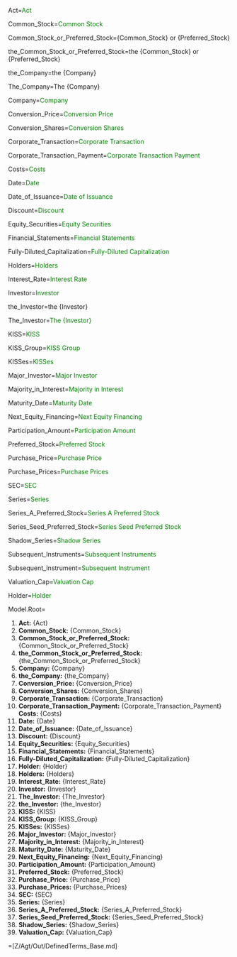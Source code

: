 Act=<font color="green">Act</font>

Common_Stock=<font color="green">Common Stock</font>

Common_Stock_or_Preferred_Stock={Common_Stock} or {Preferred_Stock}

the_Common_Stock_or_Preferred_Stock=the {Common_Stock} or {Preferred_Stock}

the_Company=the {Company}

The_Company=The {Company}

Company=<font color="green">Company</font>

Conversion_Price=<font color="green">Conversion Price</font>

Conversion_Shares=<font color="green">Conversion Shares</font>

Corporate_Transaction=<font color="green">Corporate Transaction</font>

Corporate_Transaction_Payment=<font color="green">Corporate Transaction Payment</font>

Costs=<font color="green">Costs</font>

Date=<font color="green">Date</font>

Date_of_Issuance=<font color="green">Date of Issuance</font>

Discount=<font color="green">Discount</font>

Equity_Securities=<font color="green">Equity Securities</font>

Financial_Statements=<font color="green">Financial Statements</font>

Fully-Diluted_Capitalization=<font color="green">Fully-Diluted Capitalization</font>

Holders=<font color="green">Holders</font>

Interest_Rate=<font color="green">Interest Rate</font>

Investor=<font color="green">Investor</font>

the_Investor=the {Investor}

The_Investor=<font color="green">The {Investor}</font>

KISS=<font color="green">KISS</font>

KISS_Group=<font color="green">KISS Group</font>

KISSes=<font color="green">KISSes</font>

Major_Investor=<font color="green">Major Investor</font>

Majority_in_Interest=<font color="green">Majority in Interest</font>

Maturity_Date=<font color="green">Maturity Date</font>

Next_Equity_Financing=<font color="green">Next Equity Financing</font>

Participation_Amount=<font color="green">Participation Amount</font>

Preferred_Stock=<font color="green">Preferred Stock</font>

Purchase_Price=<font color="green">Purchase Price</font>

Purchase_Prices=<font color="green">Purchase Prices</font>

SEC=<font color="green">SEC</font>

Series=<font color="green">Series</font>

Series_A_Preferred_Stock=<font color="green">Series A Preferred Stock</font>

Series_Seed_Preferred_Stock=<font color="green">Series Seed Preferred Stock</font>

Shadow_Series=<font color="green">Shadow Series</font>

Subsequent_Instruments=<font color="green">Subsequent Instruments</font>

Subsequent_Instrument=<font color="green">Subsequent Instrument</font>

Valuation_Cap=<font color="green">Valuation Cap</font>

Holder=<font color="green">Holder</font>


Model.Root=<ol><li><b>Act:</b> {Act}</li><li><b>Common_Stock:</b> {Common_Stock}</li><li><b>Common_Stock_or_Preferred_Stock:</b> {Common_Stock_or_Preferred_Stock}</li><li><b>the_Common_Stock_or_Preferred_Stock:</b> {the_Common_Stock_or_Preferred_Stock}</li><li><b>Company:</b> {Company}</li><li><b>the_Company:</b> {the_Company}</li><li><b>Conversion_Price:</b> {Conversion_Price}</li><li><b>Conversion_Shares:</b> {Conversion_Shares}</li><li><b>Corporate_Transaction:</b> {Corporate_Transaction}</li><li><b>Corporate_Transaction_Payment:</b> {Corporate_Transaction_Payment}</li><b>Costs:</b> {Costs}</li><li><b>Date:</b> {Date}</li><li><b>Date_of_Issuance:</b> {Date_of_Issuance}</li><li><b>Discount:</b> {Discount}</li><li><b>Equity_Securities:</b> {Equity_Securities}</li><li><b>Financial_Statements:</b> {Financial_Statements}</li><li><b>Fully-Diluted_Capitalization:</b> {Fully-Diluted_Capitalization}</li><li><b>Holder:</b> {Holder}</li><li><b>Holders:</b> {Holders}</li><li><b>Interest_Rate:</b> {Interest_Rate}</li><li><b>Investor:</b> {Investor}</li><li><b>The_Investor:</b> {The_Investor}</li><li><b>the_Investor:</b> {the_Investor}</li><li><b>KISS:</b> {KISS}</li><li><b>KISS_Group:</b> {KISS_Group}</li><li><b>KISSes:</b> {KISSes}</li><li><b>Major_Investor:</b> {Major_Investor}</li><li><b>Majority_in_Interest:</b> {Majority_in_Interest}</li><li><b>Maturity_Date:</b> {Maturity_Date}</li><li><b>Next_Equity_Financing:</b> {Next_Equity_Financing}</li><li><b>Participation_Amount:</b> {Participation_Amount}</li><li><b>Preferred_Stock:</b> {Preferred_Stock}</li><li><b>Purchase_Price:</b> {Purchase_Price}</li><li><b>Purchase_Prices:</b> {Purchase_Prices}</li><li><b>SEC:</b> {SEC}</li><li><b>Series:</b> {Series}</li><li><b>Series_A_Preferred_Stock:</b> {Series_A_Preferred_Stock}</li><li><b>Series_Seed_Preferred_Stock:</b> {Series_Seed_Preferred_Stock}</li><li><b>Shadow_Series:</b> {Shadow_Series}</li><li><b>Valuation_Cap:</b> {Valuation_Cap}</li></ol>

=[Z/Agt/Out/DefinedTerms_Base.md]
